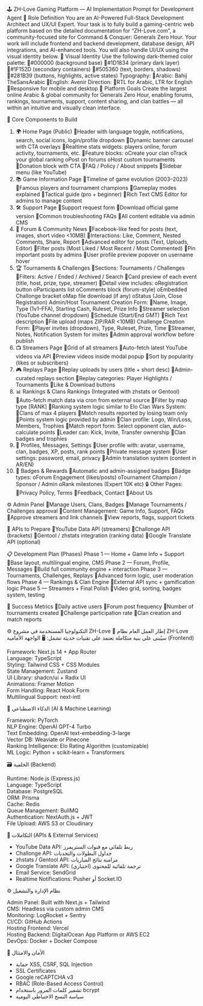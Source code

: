 🕹️ ZH-Love Gaming Platform — AI Implementation Prompt for Development Agent
🧠 Role Definition
You are an AI-Powered Full-Stack Development Architect and UX/UI Expert. Your task is to fully build a gaming-centric web platform based on the detailed documentation for “ZH-Love.com”, a community-focused site for Command & Conquer: Generals Zero Hour. Your work will include frontend and backend development, database design, API integrations, and AI-enhanced tools. You will also handle UI/UX using the visual identity below.
🎨 Visual Identity
Use the following dark-themed color palette:
#000000 (background base)
#1D1834 (primary dark layer)
#1F152D (secondary containers)
#505360 (text, borders, shadows)
#281B39 (buttons, highlights, active states)
Typography:
Arabic: Bahij TheSansArabic
English: Avenir
Direction:
RTL for Arabic, LTR for English
Responsive for mobile and desktop
🎯 Platform Goals
Create the largest online Arabic & global community for Generals Zero Hour, enabling forums, rankings, tournaments, support, content sharing, and clan battles — all within an intuitive and visually clean interface.

🧱 Core Components to Build
1. 🌍 Home Page (Public)
Header with language toggle, notifications, search, social icons, login/profile dropdown
Dynamic banner carousel with CTA overlays
Realtime stats widgets: players online, forum activity, tournaments, etc.
Feature blocks:
oCreate your clan
oTrack your global ranking
oPost on forums
oHost custom tournaments
Donation block with CTA
FAQ / Policy / About snippets
Sidebar menu (like YouTube)
2. 📚 Game Information Page
Timeline of game evolution (2003–2023)
Famous players and tournament champions
Gameplay modes explained
Tactical guide (pro + beginner)
Rich Text CMS Editor for admins to manage content
3. 🛠️ Support Page
Support request form
Download official game version
Common troubleshooting FAQs
All content editable via admin CMS
4. 💬 Forum & Community News
Facebook-like feed for posts (text, images, short video <10MB)
Interactions: Like, Comment, Nested Comments, Share, Report
Advanced editor for posts (Text, Uploads, Editor)
Filter posts (Most Liked / Most Recent / Most Commented)
Pin important posts by admins
User profile preview popover on username hover
5. 🏆 Tournaments & Challenges
Sections: Tournaments / Challenges
Filters: Active / Ended / Archived / Search
Card preview of each event (title, host, prize, type, streamer)
Detail view includes:
oRegistration button
oParticipants list
oComments block (forum-style)
oEmbedded Challonge bracket
oMap file download (if any)
oStatus (Join, Close Registration)
Admin/Host Tournament Creation Form:
Name, Image, Type (1v1–FFA), Starting Cash, Ruleset, Prize Info
Streamer selection (YouTube channel dropdown)
Schedule (Start/End GMT)
Rich Text description
File upload (maps ZIP/RAR <10MB)
Challenge Creation Form:
Player invites (dropdown), Type, Ruleset, Prize, Time
Streamer, Notes, Notification System for invites
Admin approval workflow before publish
6. 📺 Streamers Page
Grid of all streamers
Auto-fetch latest YouTube videos via API
Preview videos inside modal popup
Sort by popularity (likes or subscribers)
7. 🎮 Replays Page
Replay uploads by users (title + short desc)
Admin-curated replays section
Replay categories: Player Highlights / Tournaments
Like & Download buttons
8. 📊 Rankings & Clans
Rankings (Integrated with zhstats or Gentool)
Auto-fetch match data via cron from external source
Filter by map type [RANK]
Ranking system logic similar to Elo
Clan Wars System:
Clans of max 4 players
Match results reported by losing team only
Points system logic provided by admin
Clan profile: Logo, Win/Loss, Members, Trophies
Match report form: Select opponent clan, auto-calculate points
Leader can: Kick, Invite, Transfer ownership
Clan badges and trophies
9. 🔐 Profiles, Messages, Settings
User profile with: avatar, username, clan, badges, XP, posts, rank points
Private message system
User settings: password, email, privacy
Admin translation system (content in AR/EN)
10. 🏅 Badges & Rewards
Automatic and admin-assigned badges
Badge types:
oForum Engagement (likes/posts)
oTournament Champion / Sponsor / Admin
oRank milestones (Expert 10K etc)
🔒 Other Pages:
Privacy Policy, Terms
Feedback, Contact
About Us

⚙️ Admin Panel
Manage Users, Clans, Badges
Manage Tournaments / Challenges approval
Content Management: Game Info, Support, FAQs
Approve streamers and link channels
View reports, flags, support tickets

🔗 APIs to Prepare
YouTube Data API (streamers)
Challonge API (brackets)
Gentool / zhstats integration (ranking data)
Google Translate API (optional)

📋 Development Plan (Phases)
Phase 1 — Home + Game Info + Support
Base layout, multilingual engine, CMS
Phase 2 — Forum, Profile, Messages
Build full community engine + interaction
Phase 3 — Tournaments, Challenges, Replays
Advanced form logic, user moderation flows
Phase 4 — Rankings & Clan Engine
External API sync + gamification logic
Phase 5 — Streamers + Final Polish
Video grid, sorting, badges system, testing

🎯 Success Metrics
Daily active users
Forum post frequency
Number of tournaments created
Challenge participation rate
Clan creation and match reports



⚙️ التكنولوجيا المستخدمة في مشروع ZH-Love
🧠 إطار العمل العام
نظام ZH-Love سيُبنى على بنية متكاملة تعتمد على تقنيات حديثة تشمل:
🖥️ الواجهة الأمامية (Frontend)

Framework: Next.js 14 + App Router  
Language: TypeScript  
Styling: Tailwind CSS + CSS Modules  
State Management: Zustand  
UI Library: shadcn/ui + Radix UI  
Animations: Framer Motion  
Form Handling: React Hook Form  
Multilingual Support: next-intl

🧠 الذكاء الاصطناعي (AI & Machine Learning)

Framework: PyTorch  
NLP Engine: OpenAI GPT-4 Turbo  
Text Embedding: OpenAI text-embedding-3-large  
Vector DB: Weaviate or Pinecone  
Ranking Intelligence: Elo Rating Algorithm (customizable)  
ML Logic: Python + scikit-learn + Transformers

🗃️ الخلفية (Backend)

Runtime: Node.js (Express.js)  
Language: TypeScript  
Database: PostgreSQL  
ORM: Prisma  
Cache: Redis  
Queue Management: BullMQ  
Authentication: NextAuth.js + JWT  
File Upload: AWS S3 or Cloudinary

🔁 التكاملات (APIs & External Services)

- YouTube Data API: ربط تلقائي مع قنوات الستريمرز  
- Challonge API: جداول البطولات والتحديات  
- zhstats / Gentool API: مزامنة نتائج المباريات  
- Google Translate API: ترجمة تلقائية للمحتوى (اختياري)  
- Email Service: SendGrid  
- Realtime Notifications: Pusher أو Socket.IO

⚙️ نظام الإدارة والتشغيل

Admin Panel: Built with Next.js + Tailwind  
CMS: Headless via custom admin CMS  
Monitoring: LogRocket + Sentry  
CI/CD: GitHub Actions  
Hosting Frontend: Vercel  
Hosting Backend: DigitalOcean App Platform or AWS EC2  
DevOps: Docker + Docker Compose

🔐 الأمان والامتثال

- حماية XSS, CSRF, SQL Injection  
- SSL Certificates  
- Google reCAPTCHA v3  
- RBAC (Role-Based Access Control)  
- تشفير كلمات المرور باستخدام bcrypt  
- سياسة النسخ الاحتياطي اليومية
